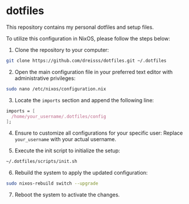 # dotfiles

This repository contains my personal dotfiles and setup files.

To utilize this configuration in NixOS, please follow the steps below:

1. Clone the repository to your computer:

```bash
git clone https://github.com/dreisss/dotfiles.git ~/.dotfiles
```

2. Open the main configuration file in your preferred text editor with administrative privileges:

```bash
sudo nano /etc/nixos/configuration.nix
```

3. Locate the `imports` section and append the following line:

```nix
imports = [
  /home/your_username/.dotfiles/config
];
```

4. Ensure to customize all configurations for your specific user: Replace `your_username` with your actual username.

5. Execute the init script to initialize the setup:

```bash
~/.dotfiles/scripts/init.sh
```

6. Rebuild the system to apply the updated configuration:

```bash
sudo nixos-rebuild switch --upgrade
```

7. Reboot the system to activate the changes.

